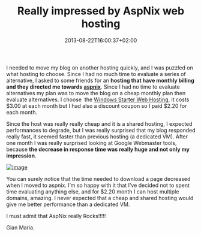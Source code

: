 ﻿---
title: "Really impressed by AspNix web hosting"
description: ""
date: 2013-08-22T16:00:37+02:00
draft: false
tags: [EverydayLife]
categories: [EverydayLife]
---
I needed to move my blog on another hosting quickly, and I was puzzled on what hosting to choose. Since I had no much time to evaluate a series of alternative, I asked to some friends for an  **hosting that have monthly billing and they directed me towards** [**aspnix**](https://aspnix.com/). Since I had no time to evaluate alternatives my plan was to move the blog on a cheap monthly plan then evaluate alternatives. I choose  the [Windows Starter Web Hosting](https://aspnix.com/web-hosting/windows-starter-hosting/), it costs $3.00 at each month but I had also a discount coupon so I paid $2.20 for each month.

Since the host was really really cheap and it is a shared hosting, I expected performances to degrade, but I was really surprised that my blog responded really fast, it seemed faster than previous hosting (a dedicated VM). After one month I was really surprised looking at Google Webmaster tools, because  **the decrease in response time was really huge and not only my impression**.

[![image](http://www.codewrecks.com/blog/wp-content/uploads/2013/08/image_thumb20.png "image")](http://www.codewrecks.com/blog/wp-content/uploads/2013/08/image20.png)

You can surely notice that the time needed to download a page decreased when I moved to aspnix. I’m so happy with it that I’ve decided not to spent time evaluating anything else, and for $2.20 month I can host multiple domains, amazing. I never expected that a cheap and shared hosting would give me better performance than a dedicated VM.

I must admit that AspNix really Rocks!!!!!

Gian Maria.
